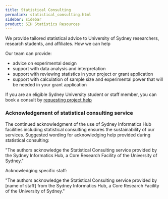 ```yaml
---
title: Statistical Consulting
permalink: statistical_consulting.html
sidebar: sidebar
product: SIH Statistics Resources
---
```


We provide tailored statistical advice to University of Sydney researchers, research students, and affiliates.
How we can help

Our team can provide:

* advice on experimental design
* support with data analysis and interpretation
* support with reviewing statistics in your project or grant application
* support with calculation of sample size and experimental power that will be needed in your grant application

If you are an eligible Sydney University student or staff member, you can book a consult by [requesting project help](https://www.sydney.edu.au/research/facilities/sydney-informatics-hub/project-support.html)

### Acknowledgement of statistical consulting service

The continued acknowledgment of the use of Sydney Informatics Hub facilities including statistical consulting ensures the sustainability of our services. Suggested wording for acknowledging help provided during statistical consulting:

"The authors acknowledge the Statistical Consulting service provided by the Sydney Informatics Hub, a Core Research Facility of the University of Sydney."
 
Acknowledging specific staff:

"The authors acknowledge the Statistical Consulting service provided by [name of staff] from the Sydney Informatics Hub, a Core Research Facility of the University of Sydney."